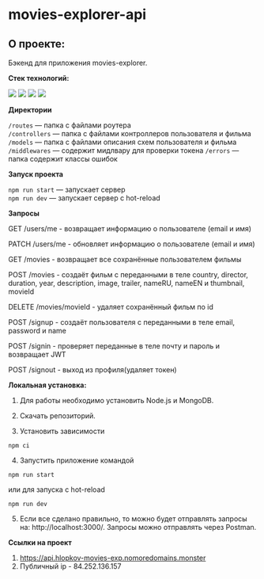 # movies-explorer-api

## О проекте:

Бэкенд для приложения movies-explorer.

**Стек технологий:**

![](https://img.shields.io/badge/-JS-000000?style=for-the-badge&logo=JavaScript)
![](https://img.shields.io/badge/-Node.JS-000000?style=for-the-badge&logo=NODE.JS)
![](https://img.shields.io/badge/-express-000000?style=for-the-badge&logo=EXPRESS)
![](https://img.shields.io/badge/-MongoDB-000000?style=for-the-badge&logo=MONGODB)

**Директории**

`/routes` — папка с файлами роутера  
`/controllers` — папка с файлами контроллеров пользователя и фильма   
`/models` — папка с файлами описания схем пользователя и фильма 
`/middlewares` — содержит мидлвару для проверки токена 
`/errors` — папка содержит классы ошибок
  
**Запуск проекта**

`npm run start` — запускает сервер   
`npm run dev` — запускает сервер с hot-reload

**Запросы**

GET /users/me  - возвращает информацию о пользователе (email и имя)

PATCH /users/me  - обновляет информацию о пользователе (email и имя)

GET /movies - возвращает все сохранённые пользователем фильмы

POST /movies - создаёт фильм с переданными в теле country, director, duration, year, description, image, trailer, nameRU, nameEN и thumbnail, movieId

DELETE /movies/movieId - удаляет сохранённый фильм по id

POST /signup - создаёт пользователя с переданными в теле email, password и name

POST /signin - проверяет переданные в теле почту и пароль и возвращает JWT

POST /signout - выход из профиля(удаляет токен)


**Локальная установка:**
1. Для работы необходимо установить Node.js и MongoDB.

2. Скачать репозиторий.
3. Установить зависимости
```
npm ci
```
4. Запустить приложение командой
```
npm run start
```
или для запуска с hot-reload
```
npm run dev
```
5. Если все сделано правильно, то можно будет отправлять запросы на: http://localhost:3000/. Запросы можно отправлять через Postman.

**Ссылки на проект**

1. https://api.hlopkov-movies-exp.nomoredomains.monster
2. Публичный ip - 84.252.136.157
